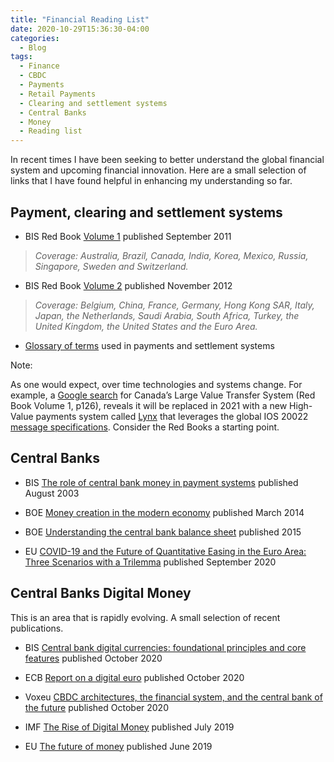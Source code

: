 ```yaml
---
title: "Financial Reading List"
date: 2020-10-29T15:36:30-04:00
categories:
  - Blog
tags:
  - Finance
  - CBDC
  - Payments
  - Retail Payments
  - Clearing and settlement systems
  - Central Banks
  - Money
  - Reading list
---
```


In recent times I have been seeking to better understand the global financial
system and upcoming financial innovation. Here are a small selection of links
that I have found helpful in enhancing my understanding so far.

## Payment, clearing and settlement systems

-   BIS Red Book [Volume 1](https://www.bis.org/cpmi/publ/d97.htm) published
    September 2011

>   *Coverage: Australia, Brazil, Canada, India, Korea, Mexico, Russia,
>   Singapore, Sweden and Switzerland.*

-   BIS Red Book [Volume 2](https://www.bis.org/cpmi/publ/d105.htm) published
    November 2012

>   *Coverage: Belgium, China, France, Germany, Hong Kong SAR, Italy, Japan, the
>   Netherlands, Saudi Arabia, South Africa, Turkey, the United Kingdom, the
>   United States and the Euro Area.*

-   [Glossary of
    terms](https://www.bis.org/dcms/glossary/glossary.pdf?scope=CPMI&base=term)
    used in payments and settlement systems

Note:

As one would expect, over time technologies and systems change. For example, a
[Google
search](https://www.google.com/search?q=canada+large+value+transfer+system+replacement)
for Canada’s Large Value Transfer System (Red Book Volume 1, p126), reveals it
will be replaced in 2021 with a new High-Value payments system called
[Lynx](https://modernization.payments.ca/high-value-payments-system/?_ga=2.182832230.1908929188.1604002714-682461211.1604002714)
that leverages the global IOS 20022 [message
specifications](https://www.payments.ca/resources/iso-20022-resource-centre/technical-documentation).
Consider the Red Books a starting point.

## Central Banks

-   BIS [The role of central bank money in payment
    systems](https://www.bis.org/cpmi/publ/d55.htm) published August 2003

-   BOE [Money creation in the modern
    economy](https://www.bankofengland.co.uk/quarterly-bulletin/2014/q1/money-creation-in-the-modern-economy)
    published March 2014

-   BOE [Understanding the central bank balance
    sheet](https://www.bankofengland.co.uk/ccbs/understanding-the-central-bank-balance-sheet)
    published 2015

-   EU [COVID-19 and the Future of Quantitative Easing in the Euro Area: Three
    Scenarios with a
    Trilemma](https://www.europarl.europa.eu/thinktank/en/document.html?reference=IPOL_IDA(2020)652740)
    published September 2020

## Central Banks Digital Money

This is an area that is rapidly evolving. A small selection of recent
publications.

-   BIS [Central bank digital currencies: foundational principles and core
    features](https://www.bis.org/publ/othp33.htm) published October 2020

-   ECB [Report on a digital
    euro](https://www.ecb.europa.eu/euro/html/digitaleuro-report.en.html)
    published October 2020

-   Voxeu [CBDC architectures, the financial system, and the central bank of
    the
    future](https://voxeu.org/article/cbdc-architectures-financial-system-and-central-bank-future)
    published October 2020

-   IMF [The Rise of Digital
    Money](https://www.imf.org/en/Publications/fintech-notes/Issues/2019/07/12/The-Rise-of-Digital-Money-47097)
    published July 2019

-   EU [The future of
    money](https://op.europa.eu/en/publication-detail/-/publication/1ceea449-1a32-11ea-8c1f-01aa75ed71a1)
    published June 2019
